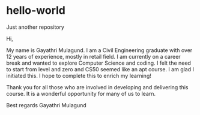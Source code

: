 # hello-world
Just another repository

Hi,

  My name is Gayathri Mulagund. I am a Civil Engineering graduate with over 12 years of experience, mostly in retail field. I am currently on a career break and wanted to explore Computer Science and coding. I felt the need to start from level and zero and CS50 seemed like an apt course. I am glad I initiated this. I hope to complete this to enrich my learning!
  
  Thank you for all those who are involved in developing and delivering this course. It is a wonderful opportunity for many of us to learn.
  
  Best regards
  Gayathri Mulagund
